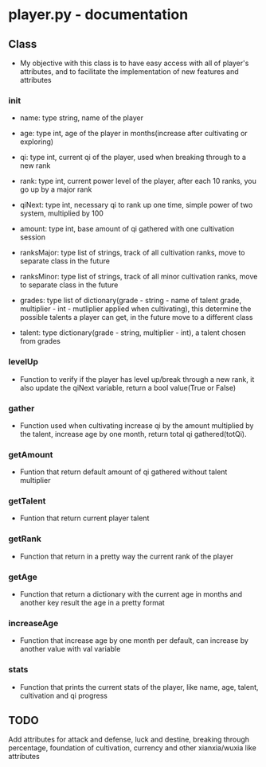 # player.py - documentation

## Class
- My objective with this class is to have easy access with all of player's attributes, and to facilitate the implementation of new features and attributes

### __init__
  - name: type string, name of the player
  - age: type int, age of the player in months(increase after cultivating or exploring)
  - qi: type int, current qi of the player, used when breaking through to a new rank
  - rank: type int, current power level of the player, after each 10 ranks, you go up by a major rank

  - qiNext: type int, necessary qi to rank up one time, simple power of two system, multiplied by 100
  - amount: type int, base amount of qi gathered with one cultivation session
  - ranksMajor: type list of strings, track of all cultivation ranks, move to separate class in the future
  - ranksMinor: type list of strings, track of all minor cultivation ranks, move to separate class in the future
  - grades: type list of dictionary(grade - string - name of talent grade, multiplier - int - mutliplier applied when cultivating), this determine the possible talents a player can get, in the future move to a different class
  - talent: type dictionary(grade - string, multiplier - int), a talent chosen from grades

### levelUp
  - Function to verify if the player has level up/break through a new rank, it also update the qiNext variable, return a bool value(True or False)

### gather
  - Function used when cultivating increase qi by the amount multiplied by the talent, increase age by one month, return total qi gathered(totQi).

### getAmount
  - Funtion that return default amount of qi gathered without talent multiplier

### getTalent
  - Funtion that return current player talent

### getRank
  - Function that return in a pretty way the current rank of the player

### getAge
  - Function that return a dictionary with the current age in months and another key result the age in a pretty format

### increaseAge
  - Function that increase age by one month per default, can increase by another value with val variable

### stats
  - Function that prints the current stats of the player, like name, age, talent, cultivation and qi progress


## TODO

Add attributes for attack and defense, luck and destine, breaking through percentage, foundation of cultivation, currency and other xianxia/wuxia like attributes










